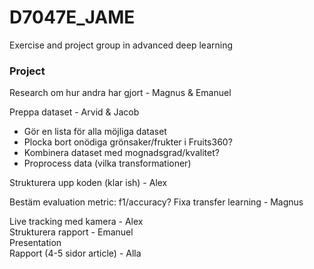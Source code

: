 # D7047E_JAME
Exercise and project group in advanced deep learning

### Project
Research om hur andra har gjort - Magnus & Emanuel

Preppa dataset - Arvid & Jacob
- Gör en lista för alla möjliga dataset
- Plocka bort onödiga grönsaker/frukter i Fruits360?
- Kombinera dataset med mognadsgrad/kvalitet?
- Proprocess data (vilka transformationer)

Strukturera upp koden (klar ish) - Alex

Bestäm evaluation metric: f1/accuracy?
Fixa transfer learning - Magnus

Live tracking med kamera - Alex  
Strukturera rapport - Emanuel  
Presentation  
Rapport (4-5 sidor article) - Alla
